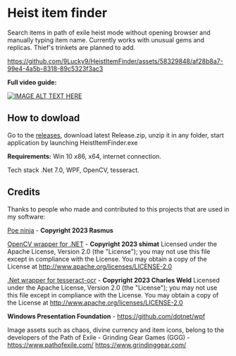 # Heist item finder
Search items in path of exile heist mode without opening browser and manually typing item name.
Currently works with unusual gems and replicas. Thief's trinkets are planned to add.

https://github.com/9Lucky9/HeistItemFinder/assets/58329848/af28b8a7-99e4-4a5b-8318-89c5323f3ac3

**Full video guide:**

[![IMAGE ALT TEXT HERE](https://img.youtube.com/vi/Vco8npopcOk/0.jpg)](https://www.youtube.com/watch?v=Vco8npopcOk)

## How to dowload
Go to the [releases](https://github.com/9Lucky9/HeistItemFinder/releases), download latest Release.zip, unzip it in any folder, start application by launching HeistItemFinder.exe

**Requirements:**
Win 10 x86, x64, internet connection.

Tech stack
.Net 7.0, WPF, OpenCV, tesseract.

## Credits

Thanks to people who made and contributed to this projects that are used in my software:

[Poe ninja](https://poe.ninja/) - **Copyright 2023 Rasmus**

[OpenCV wrapper for .NET](https://github.com/shimat/opencvsharp) - 
**Copyright 2023 shimat**
Licensed under the Apache License, Version 2.0 (the "License");
you may not use this file except in compliance with the License.
You may obtain a copy of the License at
http://www.apache.org/licenses/LICENSE-2.0


[.Net wrapper for tesseract-ocr](https://github.com/charlesw/tesseract) -
**Copyright 2023 Charles Weld**
Licensed under the Apache License, Version 2.0 (the "License");
you may not use this file except in compliance with the License.
You may obtain a copy of the License at
http://www.apache.org/licenses/LICENSE-2.0


**Windows Presentation Foundation** - https://github.com/dotnet/wpf

Image assets such as chaos, divine currency and item icons, belong to the developers of the Path of Exile - Grinding Gear Games (GGG) - https://www.pathofexile.com/ https://www.grindinggear.com/
